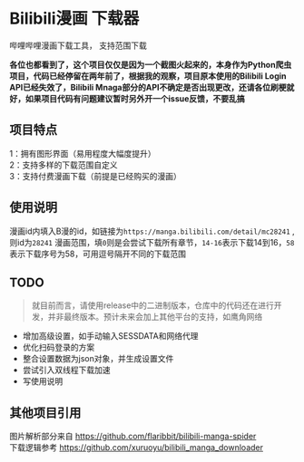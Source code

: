# Bilibili漫画 下载器
哔哩哔哩漫画下载工具， 支持范围下载

**各位也都看到了，这个项目仅仅是因为一个截图火起来的，本身作为Python爬虫项目，代码已经停留在两年前了，根据我的观察，项目原本使用的Bilibili Login API已经失效了，Bilibili Mnaga部分的API不确定是否出现更改，还请各位刷梗就好，如果项目代码有问题建议暂时另外开一个issue反馈，不要乱搞**

## 项目特点
1：拥有图形界面（易用程度大幅度提升） <br />
2：支持多样的下载范围自定义 <br />
3：支持付费漫画下载（前提是已经购买的漫画）

## 使用说明
漫画id内填入B漫的id，如链接为`https://manga.bilibili.com/detail/mc28241` ,则id为`28241`
漫画范围，填`0`则是会尝试下载所有章节，`14-16`表示下载14到16，`58`表示下载序号为58，可用逗号隔开不同的下载范围

## TODO
> 就目前而言，请使用release中的二进制版本，仓库中的代码还在进行开发，并非最终版本。预计未来会加上其他平台的支持，如鹰角网络
- 增加高级设置，如手动输入SESSDATA和网络代理 <br />
- 优化扫码登录的方案 <br />
- 整合设置数据为json对象，并生成设置文件 <br />
- 尝试引入双线程下载加速
- 写使用说明

## 其他项目引用
图片解析部分来自 https://github.com/flaribbit/bilibili-manga-spider <br />
下载逻辑参考 https://github.com/xuruoyu/bilibili_manga_downloader
